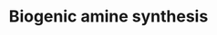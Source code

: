 ---
annotations:
- id: PW:0001234
  parent: classic metabolic pathway
  type: Pathway Ontology
  value: biogenic amine biosynthetic pathway
authors:
- AlexanderPico
- MaintBot
- Thomas
- Egonw
- Christine Chichester
- Mkutmon
- Krasin
- Elisson nl
- Eweitz
- Khanspers
description: 'Biogenic amines are one of two broad classes of classical neurotransmitters
  (the other being amino acids) and include: acetylcholine, serotonin, histamine,
  and the catecholamines epinephrine, norepinephrine, and dopamine.   Source: http://www.whatislife.com/reader2/Metabolism/pathway/Neurotransmitter.html'
last-edited: 2022-01-04
organisms:
- Drosophila melanogaster
redirect_from:
- /index.php/Pathway:WP125
- /instance/WP125
revision: null
schema-jsonld:
- '@context': https://schema.org/
  '@id': https://wikipathways.github.io/pathways/WP125.html
  '@type': Dataset
  creator:
    '@type': Organization
    name: WikiPathways
  description: 'Biogenic amines are one of two broad classes of classical neurotransmitters
    (the other being amino acids) and include: acetylcholine, serotonin, histamine,
    and the catecholamines epinephrine, norepinephrine, and dopamine.   Source: http://www.whatislife.com/reader2/Metabolism/pathway/Neurotransmitter.html'
  keywords:
  - 5-Hydroxy-L-tryptophan
  - AANAT
  - ACHE
  - ASMT
  - Acetylcholine
  - Acetylserotonin
  - COMT
  - Cha
  - Choline
  - Ddc
  - Dopamine
  - Epinephrine
  - GABA
  - GAD2
  - Gad1
  - Glutamate
  - Hdc
  - Histamine
  - Histidine
  - Hn
  - L-Dopa
  - MAOA
  - Melatonin
  - Norepinephrine
  - PNMT
  - Phenylalanine
  - Serotonin
  - Tbh
  - Trh
  - Tryptophan
  - Tyrosine
  - ple
  license: CC0
  name: Biogenic amine synthesis
seo: CreativeWork
title: Biogenic amine synthesis
wpid: WP125
---